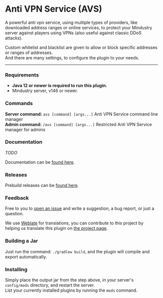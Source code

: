 # Anti VPN Service (AVS)

A powerful anti vpn service, using multiple types of providers, like downloaded address ranges or online services,
to protect your Mindustry server against players using VPNs (also useful against classic DDoS attacks).

Custom whitelist and blacklist are given to allow or block specific addresses or ranges of addresses. <br>
And there are many settings, to configure the plugin to your needs.

---


### Requirements
* **Java 12 or newer is required to run this plugin.** 
* Mindustry server, v146 or newer.


### Commands
**Server command:** `avs [command] [args...]` Anti VPN Service command line manager <br>
**Admin command:** `/avs [command] [args...]` Restricted Anti VPN Service manager for admins


### Documentation
*TODO*

Documentation can be [found here](https://github.com/xpdustry/Anti-VPN-Service/tree/master/docs).


### Releases
Prebuild releases can be [found here](https://github.com/Xpdustry/anti-vpn-service/releases).


### Feedback
Free to you to [open an issue](https://github.com/xpdustry/Anti-VPN-Service/issues/new) and write a suggestion, a bug report, or just a question.

We use [Weblate](https://weblate.org) for translations, you can contribute to this project by helping us translate this plugin on [the project page](https://hosted.weblate.org/projects/anti-vpn-service/avs/).


### Building a Jar
Just run the command: `./gradlew build`, and the plugin will compile and export automatically.


### Installing
Simply place the output jar from the step above, in your server's `config/mods` directory, and restart the server. <br>
List your currently installed plugins by running the `mods` command.
